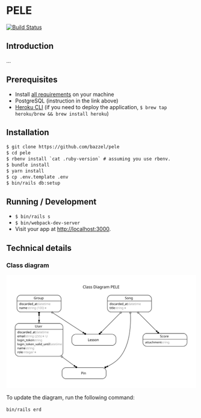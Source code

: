 # PELE

[![Build Status](https://travis-ci.org/bazzel/pele.svg?branch=develop)](https://travis-ci.org/bazzel/pele)

## Introduction

...

## Prerequisites

- Install [all requirements](https://gorails.com/setup/osx/10.15-catalina) on your machine
- PostgreSQL (instruction in the link above)
- [Heroku CLI](https://devcenter.heroku.com/articles/heroku-cli) (if you need to deploy the application, `$ brew tap heroku/brew && brew install heroku`)

## Installation

```
$ git clone https://github.com/bazzel/pele
$ cd pele
$ rbenv install `cat .ruby-version` # assuming you use rbenv.
$ bundle install
$ yarn install
$ cp .env.template .env
$ bin/rails db:setup
```

## Running / Development

- `$ bin/rails s`
- `$ bin/webpack-dev-server`
- Visit your app at [http://localhost:3000](http://localhost:3000).

## Technical details

### Class diagram

![erd.svg](docs/erd.svg)

To update the diagram, run the following command:

`bin/rails erd`
